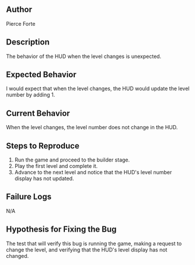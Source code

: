 ## Author
Pierce Forte

## Description
The behavior of the HUD when the level changes is unexpected.

## Expected Behavior
I would expect that when the level changes, the HUD would update the level number by adding 1.
## Current Behavior
When the level changes, the level number does not change in the HUD.

## Steps to Reproduce
 1. Run the game and proceed to the builder stage.
 2. Play the first level and complete it.
 3. Advance to the next level and notice that the HUD's level number display has not updated.

## Failure Logs
N/A

## Hypothesis for Fixing the Bug
The test that will verify this bug is running the game, making a request to change the level, and verifying that the HUD's level display has not changed.